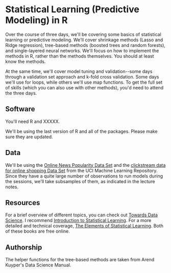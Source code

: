 # Statistical Learning (Predictive Modeling) in R

Over the course of three days, we'll be covering some basics of statistical learning or predictive modeling. We'll cover shrinkage methods (Lasso and Ridge regression), tree-based methods (boosted trees and random forests), and single-layered neural networks. We'll focus on how to implement the methods in R, rather than the methods themselves. You should at least know the methods. 

At the same time, we'll cover model tuning and validation--some days through a validation set approach and k-fold cross validation. Some days we'll use for loops, while others we'll use map functions. To get the full set of skills (which you can also use with other methods), you'd need to attend the three days.

## Software

You'll need R and XXXXX.

We'll be using the last version of R and all of the packages. Please make sure they are updated.

## Data

We'll be using the [Online News Popularity Data Set](https://archive.ics.uci.edu/ml/datasets/Online+News+Popularity) and the [clickstream data for online shopping Data Set](https://archive.ics.uci.edu/ml/datasets/clickstream+data+for+online+shopping) from the UCI Machine Learning Repository. Since they have a quite large number of observations to run models during the sessions, we'll take subsamples of them, as indicated in the lecture notes.

## Resources

For a brief overview of different topics, you can check out [Towards Data Science](https://towardsdatascience.com/). I recommend [Introduction to Statistical Learning](http://faculty.marshall.usc.edu/gareth-james/ISL/). For a more detailed and technical coverage, [The Elements of Statistical Learning](https://web.stanford.edu/~hastie/ElemStatLearn/). Both of these books are free online.

## Authorship

The helper functions for the tree-based methods are taken from Arend Kuyper's Data Science Manual.
